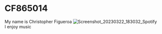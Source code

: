 # CF865014

My name is Christopher Figueroa
![Screenshot_20230322_183032_Spotify](https://user-images.githubusercontent.com/128741187/227321150-edf87374-1c2e-422c-8081-6a939a2454c4.jpg)
I enjoy music
